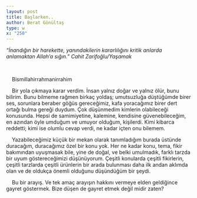 ```yaml
---
layout: post
title: Başlarken..
author: Berat Gönültaş
type: w
x: "250"
---
```



_“İnandığın bir harekette, yanındakilerin kararlılığını kritik anlarda anlamaktan Allah’a sığın.”
Cahit Zarifoğlu/Yaşamak_


<br/>

&nbsp;&nbsp;&nbsp;&nbsp;Bismillahirrahmanirrahim

&nbsp;&nbsp;&nbsp;&nbsp;Bir yola çıkmaya karar verdim. İnsan yalnız doğar ve yalnız ölür, bunu bilirim. Bunu bilmeme rağmen birkaç yoldaş; umutsuzluğa düştüğümde birer ses, sorunlara beraber göğüs gereceğimiz, kafa yoracağımız birer dert ortağı bulma gereği duydum. Çok düşünmedim kimlerin olabileceği konusunda. Hepsi de samimiyetine, kalemine, kendisine güvenebileceğim, en azından öyle umduğum ve umuyor olduğum, kişilerdi. Kimi kibarca reddetti; kimi ise olumlu cevap verdi, ne kadar içten onu bilemem.

&nbsp;&nbsp;&nbsp;&nbsp;Yazabileceğimiz küçük bir mekan olarak tanımladığım burada üstünde duracağım, duracağımız özel bir konu yok. Her ne kadar konu, tema, fikir bakımından uyuşmasak bile, yine de doğal, ve belki umulmadık, farklı tarzda bir uyum göstereceğimizi düşünüyorum. Çeşitli konularda çeşitli fikirlerin, çeşitli tarzlarda çeşitli ürünlerin bir arada bulunması daha ilk andan aklımda olan ve de oldukça önemli olduğunu düşündüğüm bir şeydi.

&nbsp;&nbsp;&nbsp;&nbsp;Bu bir arayış. Ve tek amaç arayışın hakkını vermeye elden geldiğince gayret göstermek. Bize düşen de gayret etmek değil midir zaten?
